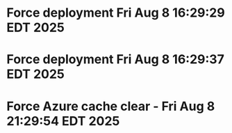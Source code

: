 # Force deployment Fri Aug  8 16:29:29 EDT 2025
# Force deployment Fri Aug  8 16:29:37 EDT 2025
# Force Azure cache clear - Fri Aug  8 21:29:54 EDT 2025

